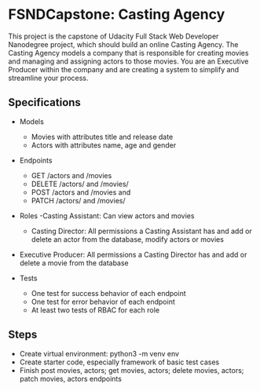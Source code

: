 # FSNDCapstone: Casting Agency

This project is the capstone of Udacity Full Stack Web Developer Nanodegree project, which should build an online Casting Agency. The Casting Agency models a company that is responsible for creating movies and managing and assigning actors to those movies. You are an Executive Producer within the company and are creating a system to simplify and streamline your process.

## Specifications

- Models
  - Movies with attributes title and release date
  - Actors with attributes name, age and gender

- Endpoints
  - GET /actors and /movies
  - DELETE /actors/ and /movies/
  - POST /actors and /movies and
  - PATCH /actors/ and /movies/

- Roles
  -Casting Assistant: Can view actors and movies
  - Casting Director: All permissions a Casting Assistant has and add or delete an actor from the database, modify actors or movies
- Executive Producer: All permissions a Casting Director has and add or delete a movie from the database

- Tests
  - One test for success behavior of each endpoint
  - One test for error behavior of each endpoint
  - At least two tests of RBAC for each role

## Steps

- Create virtual environment: python3 -m venv env
- Create starter code, especially framework of basic test cases
- Finish post movies, actors; get movies, actors; delete movies, actors; patch movies, actors endpoints
